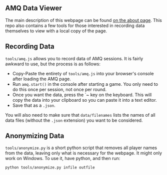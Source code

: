 ## AMQ Data Viewer

The main description of this webpage can be found [on the about page](https://lollipopfactory.github.io/AMQ-Data-Viewer/about.html). This repo also contains a few tools for those interested in recording data themselves to view with a local copy of the page.

## Recording Data

`tools/amq.js` allows you to record data of AMQ sessions. It is fairly awkward to use, but the process is as follows:

* Copy-Paste the entirety of `tools/amq.js` into your browser's console after loading the AMQ page.
* Run `amq.start()` in the console after starting a game. You only need to do this once per session, not once per round.
* Once you want the data, press the \`~ key on the keyboard. This will copy the data into your clipboard so you can paste it into a text editor.
* Save that as a `.json`.

You will also need to make sure that `data/filenames` lists the names of all data files (without the `.json` extension) you want to be considered.

## Anonymizing Data

`tools/anonymize.py` is a short python script that removes all player names from the data, leaving only what is necessary for the webpage. It might only work on Windows. To use it, have python, and then run:

`python tools/anonymize.py infile outfile`